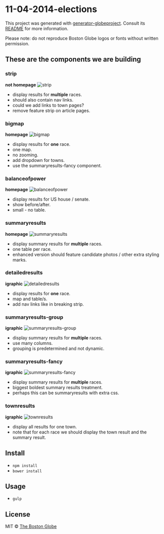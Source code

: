 # 11-04-2014-elections

This project was generated with [generator-globeproject](https://github.com/BostonGlobe/generator-globeproject). Consult its [README](https://github.com/BostonGlobe/generator-globeproject) for more information.

Please note: do not reproduce Boston Globe logos or fonts without written permission.

## These are the components we are building

### strip
**not homepage**
![strip](https://cloud.githubusercontent.com/assets/370976/4511030/59b4e9a6-4b30-11e4-9de6-e28b890d616c.jpg)
- display results for **multiple** races.
- should also contain nav links.
- could we add links to town pages?
- remove feature strip on article pages.

### bigmap
**homepage**
![bigmap](https://cloud.githubusercontent.com/assets/370976/4511026/59abccb8-4b30-11e4-9833-fdd10f87c5af.jpg)
- display results for **one** race.
- one map.
- no zooming.
- add dropdown for towns.
- use the summaryresults-fancy component.

### balanceofpower
**homepage**
![balanceofpower](https://cloud.githubusercontent.com/assets/370976/4511024/59a832ec-4b30-11e4-91ae-6bb8592a122c.jpg)
- display results for US house / senate.
- show before/after.
- small - no table.

### summaryresults
**homepage**
![summaryresults](https://cloud.githubusercontent.com/assets/370976/4511025/59a929e0-4b30-11e4-9287-88be4b596369.jpg)
- display summary results for **multiple** races.
- one table per race.
- enhanced version should feature candidate photos / other extra styling marks.

### detailedresults
**igraphic**
![detailedresults](https://cloud.githubusercontent.com/assets/370976/4511023/59a5d2ae-4b30-11e4-874c-1f64149429bf.jpg)
- display results for **one** race.
- map and table/s.
- add nav links like in breaking strip.

### summaryresults-group
**igraphic**
![summaryresults-group](https://cloud.githubusercontent.com/assets/370976/4511029/59b243ea-4b30-11e4-9a5b-418d2c7fb070.jpg)
- display summary results for **multiple** races.
- use many columns.
- grouping is predetermined and not dynamic.

### summaryresults-fancy
**igraphic**
![summaryresults-fancy](https://cloud.githubusercontent.com/assets/370976/4511028/59aee182-4b30-11e4-8572-aef3f8d0cfb7.jpg)
- display summary results for **multiple** races.
- biggest boldest summary results treatment.
- perhaps this can be summaryresults with extra css.

### townresults
**igraphic**
![townresults](https://cloud.githubusercontent.com/assets/370976/4511027/59ac578c-4b30-11e4-9af2-2f371dc9f8a1.jpg)
- display all results for one town.
- note that for each race we should display the town result and the summary result.

## Install

- `npm install`
- `bower install`

## Usage

- `gulp`

## License

MIT © [The Boston Globe](http://github.com/BostonGlobe)
